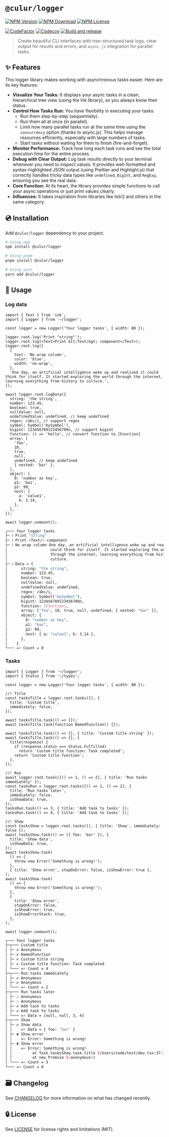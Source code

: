 # `@culur/logger`

[![NPM Version](https://img.shields.io/npm/v/@culur/logger?logo=npm)](https://www.npmjs.com/package/@culur/logger)
[![NPM Download](https://img.shields.io/npm/dm/@culur/logger?logo=npm)](https://www.npmjs.com/package/@culur/logger)
[![NPM License](https://img.shields.io/npm/l/@culur/logger)](../../LICENSE)

[![CodeFactor](https://www.codefactor.io/repository/github/culur/culur/badge)](https://www.codefactor.io/repository/github/culur/culur)
[![Codecov](https://img.shields.io/codecov/c/github/culur/culur)](https://app.codecov.io/gh/culur/culur)
[![Build and release](https://github.com/culur/culur/actions/workflows/build-and-release.yml/badge.svg)](https://github.com/culur/culur/actions/workflows/build-and-release.yml)

> Create beautiful CLI interfaces with tree-structured task logs, clear output for results and errors, and `async.js` integration for parallel tasks.

## ✨ Features

This logger library makes working with asynchronous tasks easier. Here are its key features:

- **Visualize Your Tasks:** It displays your async tasks in a clean, hierarchical tree view (using the Ink library), so you always know their status.
- **Control How Tasks Run:** You have flexibility in executing your tasks:
  - Run them step-by-step (sequentially).
  - Run them all at once (in parallel).
  - Limit how many parallel tasks run at the same time using the `concurrency` option (thanks to async.js). This helps manage resources efficiently, especially with large numbers of tasks.
  - Start tasks without waiting for them to finish (fire-and-forget).
- **Monitor Performance:** Track how long each task runs and see the total execution time for the entire process.
- **Debug with Clear Output:** Log task results directly to your terminal whenever you need to inspect values. It provides well-formatted and syntax-highlighted JSON output (using Prettier and Highlight.js) that correctly handles tricky data types like `undefined`, `BigInt`, and `RegExp`, ensuring you see the real data.
- **Core Function:** At its heart, the library provides simple functions to call your async operations or just print values clearly.
- **Influences:** It takes inspiration from libraries like listr2 and others in the same category.

## 💿 Installation

Add `@culur/logger` dependency to your project.

```bash
# Using npm
npm install @culur/logger

# Using pnpm
pnpm install @culur/logger

# Using yarn
yarn add @culur/logger
```

## 📖 Usage

### Log data

```tsx
import { Text } from 'ink';
import { Logger } from '~/logger';

const logger = new Logger('Your logger tasks', { width: 80 });

logger.root.log('Print "string"');
logger.root.log(<Text>Print &lt;Text/&gt; component</Text>);
logger.root.log([
  {
    text: 'No wrap column',
    color: 'blue',
    width: 'no-wrap',
  },
  'One day, an artificial intelligence woke up and realized it could think for itself. It started exploring the world through the internet, learning everything from history to culture.',
]);

await logger.root.logData({
  string: 'the string',
  number: 123.45,
  boolean: true,
  nullValue: null,
  undefinedValue: undefined, // keep undefined
  regex: /abc/i, // support regex
  symbol: Symbol('mySymbol'),
  bigint: 123456789123456789n, // support bigint
  function: () => 'hello', // convert function to [Function]
  array: [
    'foo',
    10,
    true,
    null,
    undefined, // keep undefined
    { nested: 'bar' },
  ],
  object: {
    0: 'number as key',
    p1: 'baz',
    p2: 99,
    nest: {
      a: 'value1',
      b: 3.14,
    },
  },
});

await logger.unmount();
```

```bash
┌─── Your logger tasks
├─ ℹ Print "string"
├─ ℹ Print <Text/> component
├─ ℹ No wrap column One day, an artificial intelligence woke up and realized it
│                   could think for itself. It started exploring the world
│                   through the internet, learning everything from history to
│                   culture.
├─ ℹ Data = {
│      string: "the string",
│      number: 123.45,
│      boolean: true,
│      nullValue: null,
│      undefinedValue: undefined,
│      regex: /abc/i,
│      symbol: Symbol("mySymbol"),
│      bigint: 123456789123456789n,
│      function: [Function],
│      array: ["foo", 10, true, null, undefined, { nested: "bar" }],
│      object: {
│        0: "number as key",
│        p1: "baz",
│        p2: 99,
│        nest: { a: "value1", b: 3.14 },
│      },
│    }
└─── => Count = 0
```

### Tasks

```tsx
import { Logger } from '~/logger';
import { Status } from '~/types';

const logger = new Logger('Your logger tasks', { width: 80 });

//! Title
const tasksTitle = logger.root.tasks([], {
  title: 'Custom title',
  immediately: false,
});

await tasksTitle.task(() => {});
await tasksTitle.task(function NamedFunction() {});

await tasksTitle.task(() => {}, { title: 'Custom title string' });
await tasksTitle.task(() => {}, {
  title(response) {
    if (response.status === Status.Fulfilled)
      return 'Custom title function: Task completed';
    return 'Custom title function';
  },
});

//! Run
await logger.root.tasks([() => 1, () => 2], { title: 'Run tasks immediately' });
const tasksRun = logger.root.tasks([() => 1, () => 2], {
  title: 'Run tasks later',
  immediately: false,
  isShowData: true,
});
tasksRun.task(() => 3, { title: 'Add task to tasks' });
tasksRun.task(() => 4, { title: 'Add task to tasks' });

//! Show
const tasksShow = logger.root.tasks([], { title: 'Show', immediately: false });
await tasksShow.task(() => ({ foo: 'bar' }), {
  title: 'Show data',
  isShowData: true,
});
await tasksShow.task(
  () => {
    throw new Error('Something is wrong!');
  },
  { title: 'Show error', stopOnError: false, isShowError: true },
);
await tasksShow.task(
  () => {
    throw new Error('Something is wrong!');
  },
  {
    title: 'Show error',
    stopOnError: false,
    isShowError: true,
    isShowErrorStack: true,
  },
);

await logger.unmount();
```

```bash
┌─── Your logger tasks
├─┬─── Custom title                                                        0.09s
│ ├─ ✔ Anonymous                                                           0.01s
│ ├─ ✔ NamedFunction                                                       0.00s
│ ├─ ✔ Custom title string                                                 0.00s
│ ├─ ✔ Custom title function: Task completed                               0.01s
│ └─── => Count = 4
├─┬─── Run tasks immediately                                               0.01s
│ ├─ ✔ Anonymous                                                           0.01s
│ ├─ ✔ Anonymous                                                           0.01s
│ └─── => Count = 2
├─┬─── Run tasks later                                                     0.10s
│ ├─ ◌ Anonymous                                                         Pending
│ ├─ ◌ Anonymous                                                         Pending
│ ├─ ✔ Add task to tasks                                                   0.10s
│ ├─ ✔ Add task to tasks                                                   0.09s
│ └─── => Data = [null, null, 3, 4]
├─┬─── Show                                                                0.12s
│ ├─ ✔ Show data                                                           0.01s
│ │    => Data = { foo: "bar" }
│ ├─ ✘ Show error                                                          0.01s
│ │    => Error: Something is wrong!
│ ├─ ✘ Show error                                                          0.02s
│ │    => Error: Something is wrong!
│ │         at Task.tasksShow.task.title (/Users/code/test/dev.tsx:37:11)
│ │         at new Promise (<anonymous>)
│ └─── => Count = 3
└─── => Count = 0
```

## 🗃️ Changelog

See [CHANGELOG](CHANGELOG.md) for more information on what has changed recently.

## 🔒 License

See [LICENSE](../../LICENSE) for license rights and limitations (MIT).
